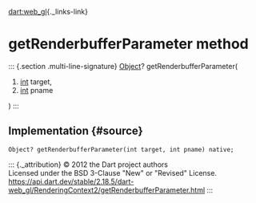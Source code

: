 [dart:web\_gl](../../dart-web_gl/dart-web_gl-library){._links-link}

getRenderbufferParameter method
===============================

::: {.section .multi-line-signature}
[Object](../../dart-core/object-class)? getRenderbufferParameter(

1.  [int](../../dart-core/int-class) target,
2.  [int](../../dart-core/int-class) pname

)
:::

Implementation {#source}
--------------

``` {.language-dart data-language="dart"}
Object? getRenderbufferParameter(int target, int pname) native;
```

::: {._attribution}
© 2012 the Dart project authors\
Licensed under the BSD 3-Clause \"New\" or \"Revised\" License.\
<https://api.dart.dev/stable/2.18.5/dart-web_gl/RenderingContext2/getRenderbufferParameter.html>
:::
